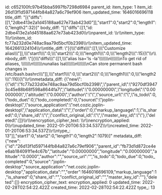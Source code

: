 id: c652100fc97b45bba5997fb7298d6984
parent_id: 
item_type: 1
item_id: 26d13f1d597144fb84a827a6c79ef906
item_updated_time: 1646016696118
title_diff: "[{\"diffs\":[[1,\"2dbe413e2a1d45188aa627e73ab423d0\"]],\"start1\":0,\"start2\":0,\"length1\":0,\"length2\":32}]"
body_diff: "[{\"diffs\":[[1,\"id: 2dbe413e2a1d45188aa627e73ab423d0\\\r\\\nparent_id: \\\r\\\nitem_type: 1\\\r\\\nitem_id: fc77a232d0e748ac9aa79d5bcf0b2398\\\r\\\nitem_updated_time: 1642661324104\\\r\\\ntitle_diff: \\\"[{\\\\\\\"diffs\\\\\\\":[[1,\\\\\\\"Customize alias\\\\\\\"]],\\\\\\\"start1\\\\\\\":0,\\\\\\\"start2\\\\\\\":0,\\\\\\\"length1\\\\\\\":0,\\\\\\\"length2\\\\\\\":15}]\\\"\\\r\\\nbody_diff: \\\"[{\\\\\\\"diffs\\\\\\\":[[1,\\\\\\\"alias lsa='ls -la'\\\\\\\\\\\\\n\\\\\\\\\\\\\nTo get rid of aliases, \\\\\\\\\\\\\n\\\\\\\\\\\\\nunalias lsa\\\\\\\\\\\\\n\\\\\\\\\\\\\nCan store permanent bash changes in /etc/bash.bashrc\\\\\\\"]],\\\\\\\"start1\\\\\\\":0,\\\\\\\"start2\\\\\\\":0,\\\\\\\"length1\\\\\\\":0,\\\\\\\"length2\\\\\\\":110}]\\\"\\\r\\\nmetadata_diff: {\\\"new\\\":{\\\"id\\\":\\\"fc77a232d0e748ac9aa79d5bcf0b2398\\\",\\\"parent_id\\\":\\\"9270df39473c45e88b68f598a8644fa7\\\",\\\"latitude\\\":\\\"0.00000000\\\",\\\"longitude\\\":\\\"0.00000000\\\",\\\"altitude\\\":\\\"0.0000\\\",\\\"author\\\":\\\"\\\",\\\"source_url\\\":\\\"\\\",\\\"is_todo\\\":0,\\\"todo_due\\\":0,\\\"todo_completed\\\":0,\\\"source\\\":\\\"joplin-desktop\\\",\\\"source_application\\\":\\\"net.cozic.joplin-desktop\\\",\\\"application_data\\\":\\\"\\\",\\\"order\\\":0,\\\"markup_language\\\":1,\\\"is_shared\\\":0,\\\"share_id\\\":\\\"\\\",\\\"conflict_original_id\\\":\\\"\\\",\\\"master_key_id\\\":\\\"\\\"},\\\"deleted\\\":[]}\\\r\\\nencryption_cipher_text: \\\r\\\nencryption_applied: 0\\\r\\\nupdated_time: 2022-01-20T06:53:34.537Z\\\r\\\ncreated_time: 2022-01-20T06:53:34.537Z\\\r\\\ntype_: 13\"]],\"start1\":0,\"start2\":0,\"length1\":0,\"length2\":1079}]"
metadata_diff: {"new":{"id":"26d13f1d597144fb84a827a6c79ef906","parent_id":"fb73d1d872ce4ee6ab184091f1e4c67b","latitude":"0.00000000","longitude":"0.00000000","altitude":"0.0000","author":"","source_url":"","is_todo":0,"todo_due":0,"todo_completed":0,"source":"joplin-desktop","source_application":"net.cozic.joplin-desktop","application_data":"","order":1646016696109,"markup_language":1,"is_shared":0,"share_id":"","conflict_original_id":"","master_key_id":""},"deleted":[]}
encryption_cipher_text: 
encryption_applied: 0
updated_time: 2022-02-28T02:54:22.422Z
created_time: 2022-02-28T02:54:22.422Z
type_: 13
